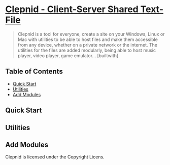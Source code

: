 # [Clepnid - Client-Server Shared Text-File][webpage]

> Clepnid is a tool for everyone, create a site on your Windows, Linux or Mac with utilities to be able to host files and make them accessible from any device, whether on a private network or the internet. The utilities for the files are added modularly, being able to host music player, video player, game emulator... [builtwith].

## Table of Contents

* [Quick Start](#quick-start)
* [Utilities](#utilities)
* [Add Modules](#add-modules)

## Quick Start

## Utilities

## Add Modules

Clepnid is licensed under the Copyright Licens.

[webpage]: https://clepnid.github.io/
